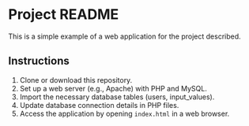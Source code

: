 # Project README

This is a simple example of a web application for the project described.

## Instructions

1. Clone or download this repository.
2. Set up a web server (e.g., Apache) with PHP and MySQL.
3. Import the necessary database tables (users, input_values).
4. Update database connection details in PHP files.
5. Access the application by opening `index.html` in a web browser.
